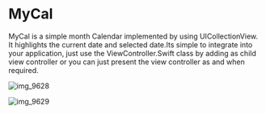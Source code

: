 # MyCal
MyCal is a simple month Calendar implemented by using UICollectionView. It highlights the current date and selected date.Its simple to integrate into your application, just use the ViewController.Swift class by adding as child view controller or you can just present the view controller as and when required.

![img_9628](https://cloud.githubusercontent.com/assets/26757360/24486670/e0a23404-1528-11e7-8ffa-47a876799c1e.PNG)


![img_9629](https://cloud.githubusercontent.com/assets/26757360/24486655/d44a65b4-1528-11e7-914c-f12e01f80b4b.PNG)

